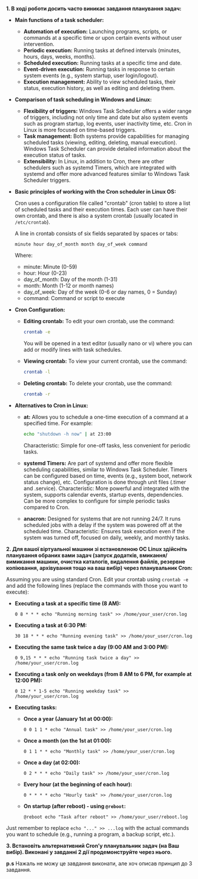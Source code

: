 **1. В ході роботи досить часто виникає завдання планування задач:**

  * **Main functions of a task scheduler:**

      * **Automation of execution:** Launching programs, scripts, or commands at a specific time or upon certain events without user intervention.
      * **Periodic execution:** Running tasks at defined intervals (minutes, hours, days, weeks, months).
      * **Scheduled execution:** Running tasks at a specific time and date.
      * **Event-driven execution:** Running tasks in response to certain system events (e.g., system startup, user login/logout).
      * **Execution management:** Ability to view scheduled tasks, their status, execution history, as well as editing and deleting them.

  * **Comparison of task scheduling in Windows and Linux:**

      * **Flexibility of triggers:** Windows Task Scheduler offers a wider range of triggers, including not only time and date but also system events such as program startup, log events, user inactivity time, etc. Cron in Linux is more focused on time-based triggers.
      * **Task management:** Both systems provide capabilities for managing scheduled tasks (viewing, editing, deleting, manual execution). Windows Task Scheduler can provide detailed information about the execution status of tasks.
      * **Extensibility:** In Linux, in addition to Cron, there are other schedulers such as systemd Timers, which are integrated with systemd and offer more advanced features similar to Windows Task Scheduler triggers.

  * **Basic principles of working with the Cron scheduler in Linux OS:**

    Cron uses a configuration file called "crontab" (cron table) to store a list of scheduled tasks and their execution times. Each user can have their own crontab, and there is also a system crontab (usually located in `/etc/crontab`).

    A line in crontab consists of six fields separated by spaces or tabs:

    ```
    minute hour day_of_month month day_of_week command
    ```

    Where:

      * minute: Minute (0-59)
      * hour: Hour (0-23)
      * day\_of\_month: Day of the month (1-31)
      * month: Month (1-12 or month names)
      * day\_of\_week: Day of the week (0-6 or day names, 0 = Sunday)
      * command: Command or script to execute

  * **Cron Configuration:**

      * **Editing crontab:** To edit your own crontab, use the command:

        ```bash
        crontab -e
        ```

        You will be opened in a text editor (usually nano or vi) where you can add or modify lines with task schedules.

      * **Viewing crontab:** To view your current crontab, use the command:

        ```bash
        crontab -l
        ```

      * **Deleting crontab:** To delete your crontab, use the command:

        ```bash
        crontab -r
        ```

  * **Alternatives to Cron in Linux:**

      * **at:** Allows you to schedule a one-time execution of a command at a specified time. For example:

        ```bash
        echo "shutdown -h now" | at 23:00
        ```

        Characteristic: Simple for one-off tasks, less convenient for periodic tasks.

      * **systemd Timers:** Are part of systemd and offer more flexible scheduling capabilities, similar to Windows Task Scheduler. Timers can be configured based on time, events (e.g., system boot, network status change), etc. Configuration is done through unit files (.timer and .service).
        Characteristic: More powerful and integrated with the system, supports calendar events, startup events, dependencies. Can be more complex to configure for simple periodic tasks compared to Cron.

      * **anacron:** Designed for systems that are not running 24/7. It runs scheduled jobs with a delay if the system was powered off at the scheduled time.
        Characteristic: Ensures task execution even if the system was turned off, focused on daily, weekly, and monthly tasks.

**2. Для вашої віртуальної машини зі встановленою ОС Linux здійсніть планування обраних вами задач (запуск додатків, вмикання/вимикання машини, очистка каталогів, видалення файлів, резервне копіювання, архівування тощо на ваш вибір) через планувальник Cron:**

Assuming you are using standard Cron. Edit your crontab using `crontab -e` and add the following lines (replace the commands with those you want to execute):

  * **Executing a task at a specific time (8 AM):**

    ```
    0 8 * * * echo "Running morning task" >> /home/your_user/cron.log
    ```

  * **Executing a task at 6:30 PM:**

    ```
    30 18 * * * echo "Running evening task" >> /home/your_user/cron.log
    ```

  * **Executing the same task twice a day (9:00 AM and 3:00 PM):**

    ```
    0 9,15 * * * echo "Running task twice a day" >> /home/your_user/cron.log
    ```

  * **Executing a task only on weekdays (from 8 AM to 6 PM, for example at 12:00 PM):**

    ```
    0 12 * * 1-5 echo "Running weekday task" >> /home/your_user/cron.log
    ```

  * **Executing tasks:**

      * **Once a year (January 1st at 00:00):**

        ```
        0 0 1 1 * echo "Annual task" >> /home/your_user/cron.log
        ```

      * **Once a month (on the 1st at 01:00):**

        ```
        0 1 1 * * echo "Monthly task" >> /home/your_user/cron.log
        ```

      * **Once a day (at 02:00):**

        ```
        0 2 * * * echo "Daily task" >> /home/your_user/cron.log
        ```

      * **Every hour (at the beginning of each hour):**

        ```
        0 * * * * echo "Hourly task" >> /home/your_user/cron.log
        ```

      * **On startup (after reboot) - using `@reboot`:**

        ```
        @reboot echo "Task after reboot" >> /home/your_user/reboot.log
        ```

Just remember to replace `echo "..." >> ...log` with the actual commands you want to schedule (e.g., running a program, a backup script, etc.).

**3\. Встановіть альтернативний Cron’у планувальник задач (на Ваш вибір). Виконані у завданні 2 дії продемонструйте через нього.** 

**p.s** Нажаль не можу це завдання виконати, але хоч описав принцип до 3 завдання.

